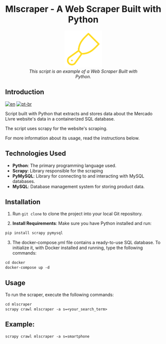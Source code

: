 <h1 align="center">Mlscraper - A Web Scraper Built with Python</h1>
<p align="center">
  <img src="scraper-logo.png" alt="ML-Scraper-logo" width="120px" height="120px"/>
  <br>
  <i>This script is an example of a Web Scraper Built with
    <br>Python.</i>
  <br>
</p>


## Introduction

[![en](https://img.shields.io/badge/lang-en-red.svg?style=flat-square)](https://github.com/nothingnothings/mlscraper)
[![pt-br](https://img.shields.io/badge/lang-pt--br-green.svg?style=flat-square)](https://github.com/nothingnothings/mlscraper/blob/master/README.pt-br.md)

Script built with Python that extracts and stores data about the Mercado Livre website's data in a containerized SQL database.

The script uses scrapy for the website's scraping.

For more information about its usage, read the instructions below.


## Technologies Used


- **Python**: The primary programming language used.
- **Scrapy**: Library responsible for the scraping
- **PyMySQL**: Library for connecting to and interacting with MySQL databases.
- **MySQL**: Database management system for storing product data.



## Installation

1. Run `git clone` to clone the project into your local Git repository.


2. **Install Requirements**: Make sure you have Python installed and run:


```bash 
pip install scrapy pymysql
```

3. The docker-compose.yml file contains a ready-to-use SQL database. To initialize it, with Docker installed and running, type the following commands:


```
cd docker
docker-compose up -d
```


## Usage

To run the scraper, execute the following commands:

```
cd mlscraper
scrapy crawl mlscraper -a s=<your_search_term>
```


## Example:

```
scrapy crawl mlscraper -a s=smartphone
```
